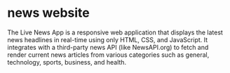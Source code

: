 # news website
The Live News App is a responsive web application that displays the latest news headlines in real-time using only HTML, CSS, and JavaScript. It integrates with a third-party news API (like NewsAPI.org) to fetch and render current news articles from various categories such as general, technology, sports, business, and health.
